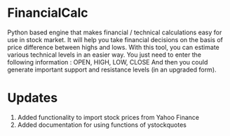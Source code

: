 # FinancialCalc
Python based engine that makes financial / technical calculations easy for use in stock market. 
It will help you take financial decisions on the basis of price difference between highs and lows. 
With this tool, you can estimate various technical levels in an easier way. 
You just need to enter the following information : OPEN, HIGH, LOW, CLOSE
And then you could generate important support and resistance levels (in an upgraded form).
# Updates
1) Added functionality to import stock prices from Yahoo Finance
2) Added documentation for using functions of ystockquotes
